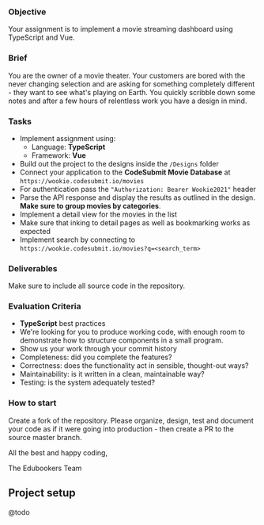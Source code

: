 ### Objective

Your assignment is to implement a movie streaming dashboard using TypeScript and Vue.

### Brief

You are the owner of a movie theater. Your customers are bored with the never changing selection and are asking for something completely different - they want to see what's playing on Earth. 
You quickly scribble down some notes and after a few hours of relentless work you have a design in mind.

### Tasks

-   Implement assignment using:
    -   Language: **TypeScript**
    -   Framework: **Vue**
-   Build out the project to the designs inside the `/Designs` folder
-   Connect your application to the **CodeSubmit Movie Database** at `https://wookie.codesubmit.io/movies`
-   For authentication pass the `"Authorization: Bearer Wookie2021"` header
-   Parse the API response and display the results as outlined in the design. **Make sure to group movies by categories**.
-   Implement a detail view for the movies in the list
-   Make sure that inking to detail pages as well as bookmarking works as expected
-   Implement search by connecting to `https://wookie.codesubmit.io/movies?q=<search_term>`

### Deliverables

Make sure to include all source code in the repository. 

### Evaluation Criteria

-   **TypeScript** best practices
-   We're looking for you to produce working code, with enough room to demonstrate how to structure components in a small program.
-   Show us your work through your commit history
-   Completeness: did you complete the features?
-   Correctness: does the functionality act in sensible, thought-out ways?
-   Maintainability: is it written in a clean, maintainable way?
-   Testing: is the system adequately tested?

### How to start

Create a fork of the repository.
Please organize, design, test and document your code as if it were going into production - then create a PR to the source master branch.

All the best and happy coding,

The Edubookers Team

## Project setup
@todo
